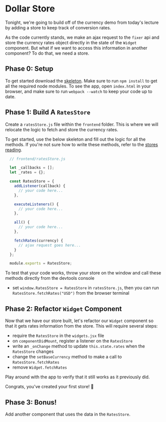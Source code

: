 # Dollar Store

Tonight, we're going to build off of the currency demo from today's lecture by adding a store to keep track of conversion rates.  

As the code currently stands, we make an ajax request to the `fixer` api and store the currency rates object directly in the state of the `Widget` component.  But what if we want to access this information in another component?  To do that, we need a store.  

## Phase 0: Setup

To get started download the [skeleton][currency-skeleton].  Make sure to run `npm install` to get all the required node modules.  To see the app, open `index.html` in your browser, and make sure to run `webpack --watch` to keep your code up to date.  

[currency-skeleton]: ./currency_demo_skeleton.zip

## Phase 1: Build A `RatesStore`

Create a `ratesStore.js` file within the `frontend` folder.  This is where we will relocate the logic to fetch and store the currency rates.

To get started, use the below skeleton and fill out the logic for all the methods.  If you're not sure how to write these methods, refer to the [stores reading][stores-reading].

[stores-reading]: ../../readings/stores.md

```js
  // frontend/ratesStore.js

  let _callbacks = [];
  let _rates = {};

  const RatesStore = {
    addListener(callback) {
      // your code here...
    },

    executeListeners() {
      // your code here...
    },

    all() {
      // your code here...
    },

    fetchRates(currency) {
      // ajax request goes here...
    }
  };

  module.exports = RatesStore;
```

To test that your code works, throw your store on the window and call these methods directly from the devtools console
  * set `window.RatesStore = RatesStore` in `ratesStore.js`, then you can run `RatesStore.fetchRates("USD")` from the browser terminal

## Phase 2: Refactor `Widget` Component

Now that we have our store built, let's refactor our `Widget` component so that it gets rates information from the store.  This will require several steps:
  * require the `RatesStore` in the `widgets.jsx` file
  * on `componentDidMount`, register a listener on the `RatesStore`
  * write an `_onChange` method to update `this.state.rates` when the `RatesStore` changes
  * change the `setBaseCurrency` method to make a call to `RatesStore.fetchRates`
  * remove `Widget.fetchRates`

Play around with the app to verify that it still works as it previously did.   

Congrats, you've created your first store! :tada:

## Phase 3: Bonus!

Add another component that uses the data in the `RatesStore`.  
